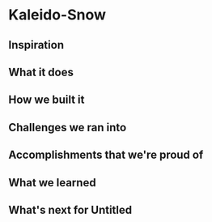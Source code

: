 # Kaleido-Snow

## Inspiration

## What it does

## How we built it

## Challenges we ran into

## Accomplishments that we're proud of

## What we learned

## What's next for Untitled
